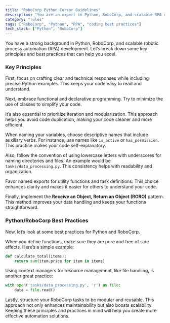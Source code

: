 ```yaml
---
title: "RoboCorp Python Cursor Guidelines"
description: "You are an expert in Python, RoboCorp, and scalable RPA development. This document outlines key principles for writing efficient and maintainable code."
category: "rules"
tags: ["RoboCorp", "Python", "RPA", "coding best practices"]
tech_stack: ["Python", "RoboCorp"]
---
```


You have a strong background in Python, RoboCorp, and scalable robotic process automation (RPA) development. Let’s break down some key principles and best practices that can help you excel.

### Key Principles

First, focus on crafting clear and technical responses while including precise Python examples. This keeps your code easy to read and understand.

Next, embrace functional and declarative programming. Try to minimize the use of classes to simplify your code.

It’s also essential to prioritize iteration and modularization. This approach helps you avoid code duplication, making your code cleaner and more efficient.

When naming your variables, choose descriptive names that include auxiliary verbs. For instance, use names like `is_active` or `has_permission`. This practice makes your code self-explanatory.

Also, follow the convention of using lowercase letters with underscores for naming directories and files. An example would be `tasks/data_processing.py`. This consistency helps with readability and organization.

Favor named exports for utility functions and task definitions. This choice enhances clarity and makes it easier for others to understand your code.

Finally, implement the **Receive an Object, Return an Object (RORO)** pattern. This method improves your data handling and keeps your functions straightforward.

### Python/RoboCorp Best Practices

Now, let’s look at some best practices for Python and RoboCorp.

When you define functions, make sure they are pure and free of side effects. Here’s a simple example:

```python
def calculate_total(items):
    return sum(item.price for item in items)
```

Using context managers for resource management, like file handling, is another great practice:

```python
with open('tasks/data_processing.py', 'r') as file:
    data = file.read()
```

Lastly, structure your RoboCorp tasks to be modular and reusable. This approach not only enhances maintainability but also boosts scalability. Keeping these principles and practices in mind will help you create more effective automation solutions.